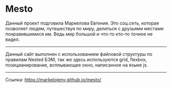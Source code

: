 # Mesto #
  Данный проект подговила Маркелова Евгения. Это соц.сеть, которая позволяет людям, путешествуя по миру, делиться с друзьями местами понравившимися им. Ведь мир большой и что-то кто-то точное не видел.
  ***
  Данный сайт выполнен с использованием файловой структуры по правилам Nested БЭМ, так же здесь используются grid, flexbox, позицианирование, всплывающее окно, написанное на языке js.  
  ***
  Ссылка: https://markelojeny.github.io/mesto/
